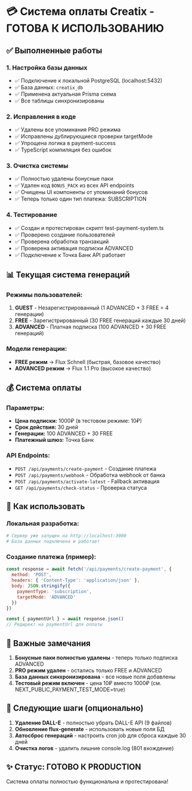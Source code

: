 # 💳 Система оплаты Creatix - ГОТОВА К ИСПОЛЬЗОВАНИЮ

## ✅ Выполненные работы

### 1. Настройка базы данных
- ✅ Подключение к локальной PostgreSQL (localhost:5432)
- ✅ База данных: `creatix_db`
- ✅ Применена актуальная Prisma схема
- ✅ Все таблицы синхронизированы

### 2. Исправления в коде
- ✅ Удалены все упоминания PRO режима
- ✅ Исправлены дублирующиеся проверки targetMode
- ✅ Упрощена логика в payment-success
- ✅ TypeScript компиляция без ошибок

### 3. Очистка системы
- ✅ Полностью удалены бонусные паки
- ✅ Удален код `BONUS_PACK` из всех API endpoints
- ✅ Очищены UI компоненты от упоминаний бонусов
- ✅ Теперь только один тип платежа: SUBSCRIPTION

### 4. Тестирование
- ✅ Создан и протестирован скрипт test-payment-system.ts
- ✅ Проверено создание пользователей
- ✅ Проверена обработка транзакций
- ✅ Проверена активация подписки ADVANCED
- ✅ Подключение к Точка Банк API работает

## 📊 Текущая система генераций

### Режимы пользователей:
1. **GUEST** - Незарегистрированный (1 ADVANCED + 3 FREE = 4 генерации)
2. **FREE** - Зарегистрированный (30 FREE генераций каждые 30 дней)
3. **ADVANCED** - Платная подписка (100 ADVANCED + 30 FREE генераций)

### Модели генерации:
- **FREE режим** → Flux Schnell (быстрая, базовое качество)
- **ADVANCED режим** → Flux 1.1 Pro (высокое качество)

## 💰 Система оплаты

### Параметры:
- **Цена подписки:** 1000₽ (в тестовом режиме: 10₽)
- **Срок действия:** 30 дней
- **Генерации:** 100 ADVANCED + 30 FREE
- **Платежный шлюз:** Точка Банк

### API Endpoints:
- `POST /api/payments/create-payment` - Создание платежа
- `POST /api/payments/webhook` - Обработка webhook от банка
- `POST /api/payments/activate-latest` - Fallback активация
- `GET /api/payments/check-status` - Проверка статуса

## 🚀 Как использовать

### Локальная разработка:
```bash
# Сервер уже запущен на http://localhost:3000
# База данных подключена и работает
```

### Создание платежа (пример):
```javascript
const response = await fetch('/api/payments/create-payment', {
  method: 'POST',
  headers: { 'Content-Type': 'application/json' },
  body: JSON.stringify({
    paymentType: 'subscription',
    targetMode: 'ADVANCED'
  })
})

const { paymentUrl } = await response.json()
// Редирект на paymentUrl для оплаты
```

## 📝 Важные замечания

1. **Бонусные паки полностью удалены** - теперь только подписка ADVANCED
2. **PRO режим удален** - остались только FREE и ADVANCED
3. **База данных синхронизирована** - все новые поля добавлены
4. **Тестовый режим включен** - цена 10₽ вместо 1000₽ (см. NEXT_PUBLIC_PAYMENT_TEST_MODE=true)

## 🔧 Следующие шаги (опционально)

1. **Удаление DALL-E** - полностью убрать DALL-E API (9 файлов)
2. **Обновление flux-generate** - использовать новые поля БД
3. **Автосброс генераций** - настроить cron job для сброса каждые 30 дней
4. **Очистка логов** - удалить лишние console.log (801 вхождение)

## ✨ Статус: ГОТОВО К PRODUCTION

Система оплаты полностью функциональна и протестирована!